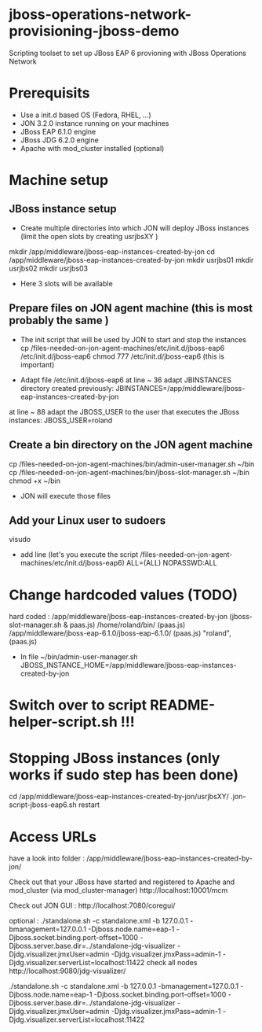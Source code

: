 jboss-operations-network-provisioning-jboss-demo
================================================
Scripting toolset to set up JBoss EAP 6 provioning with JBoss Operations Network

# Prerequisits
- Use a init.d based OS (Fedora, RHEL, ...)
- JON 3.2.0 instance running on your machines
- JBoss EAP 6.1.0 engine
- JBoss JDG 6.2.0 engine
- Apache with mod_cluster installed (optional)

# Machine setup

## JBoss instance setup
- Create multiple directories into which JON will deploy JBoss instances (limit the open slots by creating usrjbsXY )

mkdir /app/middleware/jboss-eap-instances-created-by-jon
cd /app/middleware/jboss-eap-instances-created-by-jon
mkdir usrjbs01
mkdir usrjbs02
mkdir usrjbs03

- Here 3 slots will be available

## Prepare files on JON agent machine (this is most probably the same )
- The init script that will be used by JON to start and stop the instances
cp <git-clone>/files-needed-on-jon-agent-machines/etc/init.d/jboss-eap6 /etc/init.d/jboss-eap6
chmod 777 /etc/init.d/jboss-eap6  (this is important)

- Adapt file /etc/init.d/jboss-eap6
at line ~ 36 adapt JBINSTANCES directory created previously:
JBINSTANCES=/app/middleware/jboss-eap-instances-created-by-jon

at line ~ 88 adapt the JBOSS_USER to the user that executes the JBoss instances:
JBOSS_USER=roland

## Create a bin directory on the JON agent machine

cp <git-clone>/files-needed-on-jon-agent-machines/bin/admin-user-manager.sh ~/bin
cp <git-clone>/files-needed-on-jon-agent-machines/bin/jboss-slot-manager.sh ~/bin
chmod +x ~/bin

- JON will execute those files

## Add your Linux user to sudoers
visudo
- add line (let's you execute the script /files-needed-on-jon-agent-machines/etc/init.d/jboss-eap6)
<your-linux-user>  ALL=(ALL)       NOPASSWD:ALL


# Change hardcoded values (TODO)

hard coded :
/app/middleware/jboss-eap-instances-created-by-jon (jboss-slot-manager.sh & paas.js)
/home/roland/bin/ (paas.js)
/app/middleware/jboss-eap-6.1.0/jboss-eap-6.1.0/ (paas.js)
"roland",  (paas.js)

- In file ~/bin/admin-user-manager.sh
JBOSS_INSTANCE_HOME=/app/middleware/jboss-eap-instances-created-by-jon

# Switch over to script	README-helper-script.sh !!!

# Stopping JBoss instances (only works if sudo step has been done)
cd /app/middleware/jboss-eap-instances-created-by-jon/usrjbsXY/
.jon-script-jboss-eap6.sh restart

# Access URLs
have a look into folder :
/app/middleware/jboss-eap-instances-created-by-jon/

Check out that your JBoss have started and registered to Apache and mod_cluster (via mod_cluster-manager)
http://localhost:10001/mcm

Check out JON GUI :
http://localhost:7080/coregui/

optional :
./standalone.sh -c standalone.xml -b 127.0.0.1 -bmanagement=127.0.0.1 -Djboss.node.name=eap-1 -Djboss.socket.binding.port-offset=1000 -Djboss.server.base.dir=../standalone-jdg-visualizer -Djdg.visualizer.jmxUser=admin -Djdg.visualizer.jmxPass=admin-1 -Djdg.visualizer.serverList=localhost:11422
check all nodes
http://localhost:9080/jdg-visualizer/

./standalone.sh -c standalone.xml -b 127.0.0.1 -bmanagement=127.0.0.1 -Djboss.node.name=eap-1 -Djboss.socket.binding.port-offset=1000 -Djboss.server.base.dir=../standalone-jdg-visualizer -Djdg.visualizer.jmxUser=admin -Djdg.visualizer.jmxPass=admin-1 -Djdg.visualizer.serverList=localhost:11422
